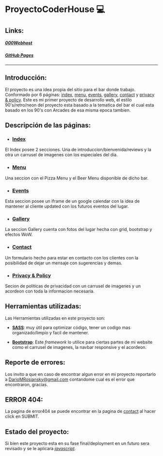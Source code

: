 # ProyectoCoderHouse 💻
## Links:
##### [000Webhost](https://--------------.000webhostapp.com/)
##### [GitHub Pages](https://DarioMRosiansky.github.io/ProyectoCoderHouse/)
________________________________________________________________________________________

## Introducción:
El proyecto es una idea propia del sitio para el bar donde trabajo. Conformado por 6 páginas: [index](https://DarioMRosiansky.github.io/ProyectoCoderHouse/), [menu](https://DarioMRosiansky.github.io/ProyectoCoderHouse/pages/menu.html#menu), [events](https://DarioMRosiansky.github.io/ProyectoCoderHouse/pages/events.html#events), [gallery](https://DarioMRosiansky.github.io/ProyectoCoderHouse/pages/gallery.html#gallery), [contact](https://DarioMRosiansky.github.io/ProyectoCoderHouse/pages/contact.html#contact) y [privacy & policy](https://DarioMRosiansky.github.io/ProyectoCoderHouse/pages/privacy-policy.html).
Este es mi primer proyecto de desarrollo web, el estilo 90's/retro/neon del proyecto esta basado a la tematica del bar el cual esta basado en los 90's con Arcades de esa misma epoca tambien.

## Descripción de las páginas:
- ### [Index](https://DarioMRosiansky.github.io/ProyectoCoderHouse/)
El Index posee 2 secciones. Una de introduccion/bienvenida/reviews y la otra un carrusel de imagenes con los especiales del dia.

- ### [Menu](https://DarioMRosiansky.github.io/ProyectoCoderHouse/pages/menu.html#menu)
Una seccion con el Pizza Menu y el Beer Menu disponible de dicho bar.

- ### [Events](https://DarioMRosiansky.github.io/ProyectoCoderHouse/pages/events.html#events)
Esta seccion posee un iframe de un google calendar con la idea de mantener al cliente updated con los futuros eventos del lugar.

- ### [Gallery](https://DarioMRosiansky.github.io/ProyectoCoderHouse/pages/gallery.html#gallery)
La seccion Gallery cuenta con fotos del lugar hecha con grid, bootstrap y efectos WoW.

- ### [Contact](https://DarioMRosiansky.github.io/ProyectoCoderHouse/pages/contact.html#contact)
Un formulario hecho para estar en contacto con los clientes con la posibilidad de dejar un mensaje con sugerencias y demas.

- ### [Privacy & Policy](https://DarioMRosiansky.github.io/ProyectoCoderHouse/pages/privacy-policy.html)
Secion de politicas de privacidad con un carrusel de imagenes y un acordeon con toda la informacion necesaria.

## Herramientas utilizadas:
Las Herramientas utilizadas en este proyecto son:

- [**SASS**](https://sass-lang.com/): muy útil para optimizar código, tener un codigo mas organizado/limpio y facil de mantener. 

- [**Bootstrap**](https://getbootstrap.com/): Este *framework* lo utilice para ciertas partes de mi website como el carrusel de imagenes, la navbar responsive y el acordeon.

## Reporte de errores:
Los invito a que en caso de encontrar algun error en mi proyecto reportarlo a DarioMRosiansky@gmail.com contandome cual es el error que encontraron, gracias.

## ERROR 404:
La pagina de error404 se puede encontrar en la pagina de [contact](https://DarioMRosiansky.github.io/ProyectoCoderHouse/pages/contact.html#contact) al hacer click en SUBMIT.

## Estado del proyecto:
Si bien este proyecto esta en su fase final/deployment en un futuro sera revisado y se le aplicara [*javascript*](https://www.javascript.com/).